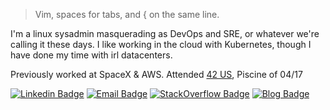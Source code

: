 > Vim, spaces for tabs, and { on the same line. 

I'm a linux sysadmin masquerading as DevOps and SRE, or whatever we're calling it these days.
I like working in the cloud with Kubernetes, though I have done my time with irl datacenters.

Previously worked at SpaceX & AWS. Attended [42 US](https://www.42.us.org/), Piscine of 04/17

[![Linkedin Badge](https://img.shields.io/badge/-Weston%20Johnson-blue?style=flat&logo=Linkedin&logoColor=white&link=https://www.linkedin.com/in/westonjohnson/)](https://www.linkedin.com/in/westonjohnson/)
[![Email Badge](https://img.shields.io/badge/mail-github@futurprefect.com-lightblue?style=flat&logo=ProtonMail&logoColor=white&link=mailto:github@futureprefect.com)](mailto:github@futureprefect.com)
[![StackOverflow Badge](https://img.shields.io/badge/StackOverflow-wgj-lightblue?style=flat&logo=StackOverflow&link=https://stackoverflow.com/users/2529592/wgj)](https://stackoverflow.com/users/2529592/wgj)
[![Blog Badge](https://img.shields.io/badge/blog-futureprefect.com-lightblue?style=flat&link=https://futureprefect.com)](https://futureprefect.com)

